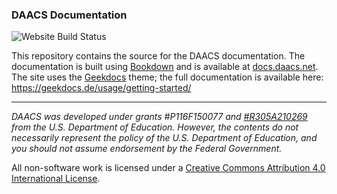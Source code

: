 ### DAACS Documentation


![Website Build Status](https://github.com/DAACS/documentation/actions/workflows/blogdown.yaml/badge.svg)

This repository contains the source for the DAACS documentation. The documentation is built using [Bookdown](https://bookdown.org/yihui/bookdown/) and is available at [docs.daacs.net](https://docs.daacs.net). The site uses the [Geekdocs](https://geekdocs.de) theme; the full documentation is available here: https://geekdocs.de/usage/getting-started/



________________________________________________________________________________

*DAACS was developed under grants #P116F150077 and [#R305A210269](https://ies.ed.gov/funding/grantsearch/details.asp?ID=4549) from the U.S. Department of Education. However, the contents do not necessarily represent the policy of the U.S. Department of Education, and you should not assume endorsement by the Federal Government.*

All non-software work is licensed under a [Creative Commons Attribution 4.0 International License](http://creativecommons.org/licenses/by/4.0/).
